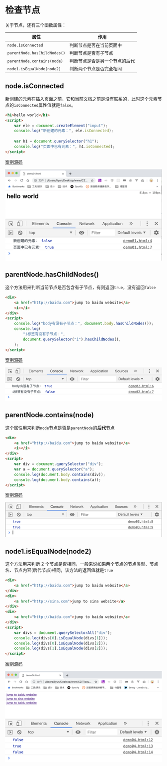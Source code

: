 # 检查节点

关于节点，还有三个函数属性：

| 属性                         | 作用                           |
| ---------------------------- | ------------------------------ |
| `node.isConnected`           | 判断节点是否在当前页面中       |
| `parentNode.hasChildNodes()` | 判断节点是否有子节点           |
| `parentNode.contains(node)`  | 判断节点是否是另一个节点的后代 |
| `node1.isEqualNode(node2)`   | 判断两个节点是否完全相同       |

## node.isConnected

新创建的元素在插入页面之前，它和当前文档之前是没有联系的，此时这个元素节点的`isConnected`属性值就是`false`。

```html
<h1>hello world</h1>
<script>
    var ele = document.createElement("input");
    console.log("新创建的元素：", ele.isConnected);

    var h1 = document.querySelector("h1");
    console.log("页面中已有元素：", h1.isConnected);
</script>
```

[案例源码](./demo/dem01.html)

![](./images/01.png)

## parentNode.hasChildNodes()

这个方法用来判断当前节点是否包含有子节点，有则返回`true`，没有返回`false`

```html
<div>
    <a href="http://baidu.com">jump to baidu website</a>
    <i></i>
</div>
<script>
    console.log("body有没有子节点：", document.body.hasChildNodes());
    console.log(
        "i标签有没有子节点：",
        document.querySelector("i").hasChildNodes(),
    );
</script>
```

[案例源码](./demo/dem02.html)

![](./images/02.png)

## parentNode.contains(node)

这个属性用来判断`node`节点是否是`parentNode`的**后代**节点

```html
<div>
    <a href="http://baidu.com">jump to baidu website</a>
    <i></i>
</div>
<script>
    var div = document.querySelector("div");
    var a = document.querySelector("a");
    console.log(document.body.contains(div));
    console.log(document.body.contains(a));
</script>
```

[案例源码](./demo/dem03.html)

![](./images/03.png)

## node1.isEqualNode(node2)

这个方法用来判断 2 个节点是否相同，一般来说如果两个节点的节点类型、节点名、节点内容(后代节点)相同，该方法的返回值就是`true`

```html
<div>
    <a href="http://baidu.com">jump to baidu website</a>
</div>
<div>
    <a href="http://sina.com">jump to sina website</a>
</div>
<div>
    <a href="http://baidu.com">jump to baidu website</a>
</div>
<script>
    var divs = document.querySelectorAll("div");
    console.log(divs[0].isEqualNode(divs[1]));
    console.log(divs[0].isEqualNode(divs[2]));
    console.log(divs[1].isEqualNode(divs[2]));
</script>
```

[案例源码](./demo/dem04.html)

![](./images/04.png)

